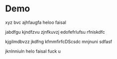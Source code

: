 # Demo


xyz
bvc
ajhfaugfa
heloo faisal 

jabdfgu
kjndfzvu
zjnfkuvzj
edofefrlufsu
rfniskdfc

kjgilmdbvzz
jkdfng
kfmmfirfcDScsdc
mnjnuni
sdfasf

jknlnniuln
helo faisal fuck u 

